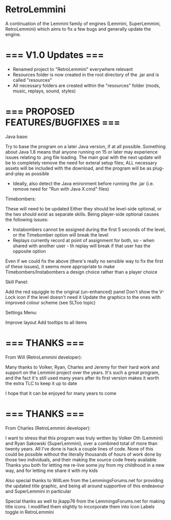 # RetroLemmini

A continuation of the Lemmini family of engines (Lemmini, SuperLemmini, RetroLemmini) which aims to fix a few bugs and generally update the engine.

# === V1.0 Updates ===

+ Renamed project to "RetroLemmini" everywhere relevant
+ Resources folder is now created in the root directory of the .jar and is called "resources"
+ All necessary folders are created within the "resources" folder (mods, music, replays, sound, styles)

# === PROPOSED FEATURES/BUGFIXES ===

Java base:

Try to base the program on a later Java version, if at all possible. Something about Java 1.8 means that anyone running on 15 or later may experience
issues relating to .png file loading. The main goal with the next update will be to completely remove the need for exteral setup files; ALL necessary assets
will be included with the download, and the program will be as plug-and-play as possible

* Ideally, also detect the Java enironment before running the .jar (i.e. remove need for "Run with Java X.cmd" files)

Timebombers:

These will need to be updated
Either they should be level-side optional, or the two should exist as separate skills. Being player-side optional causes the following issues:

* Instabombers cannot be assigned during the first 5 seconds of the level, or the Timebomber option will break the level
* Replays currently record at point of assignment for both, so - when shared with another user - th replay will break if that user has the opposite option

Even if we could fix the above (there's really no sensible way to fix the first of these issues),
it seems more appropriate to make Timebombers/Instabombers a design choice rather than a player choice

Skill Panel:

Add the red squiggle to the original (un-enhanced) panel
Don't show the V-Lock icon if the level doesn't need it
Update the graphics to the ones with improved colour scheme (see SLToo topic)

Settings Menu:

Improve layout
Add tooltips to all items

# === THANKS ===

From Will (RetroLemmini developer):

Many thanks to Volker, Ryan, Charles and Jeremy for their hard work and support on the Lemmini project over the years. It's such a great program, and the
fact it's still used many years after its first version makes it worth the extra TLC to keep it up to date

I hope that it can be enjoyed for many years to come

# === THANKS ===

From Charles (RetroLemmini developer):

I want to stress that this program was truly written by Volker Oth (Lemmini) and Ryan Sakowski (SuperLemmini), over a combined total of more than twenty years.
All I've done is hack a couple lines of code. None of this could be possible without the literally thousands of hours of work done by those two individuals,
and their making the source code freely available. Thanks you both for letting me re-live some joy from my childhood in a new way, and for letting me share
it with my kids

Also special thanks to WillLem from the LemmingsForums.net for providing the updated title graphic, and being all around supportive of this endeavour and
SuperLemmini in particular

Special thanks as well to jkapp76 from the LemmingsForums.net for making title icons. I modified them slightly to incorporate them into Icon Labels toggle
in RetroLemmini